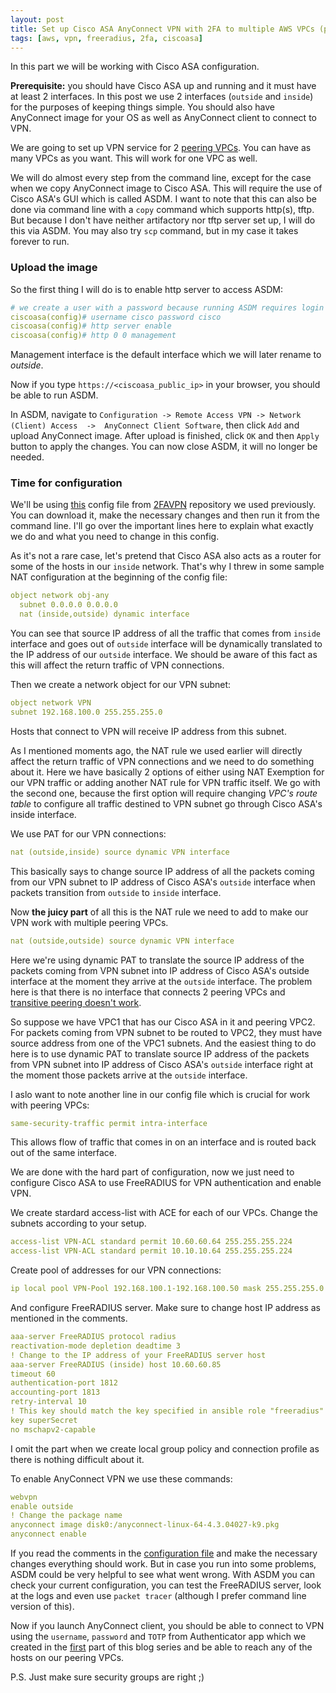 ```yaml
---
layout: post
title: Set up Cisco ASA AnyConnect VPN with 2FA to multiple AWS VPCs (part II)
tags: [aws, vpn, freeradius, 2fa, ciscoasa]
---
```


In this part we will be working with Cisco ASA configuration.

__Prerequisite:__ you should have Cisco ASA up and running and it must have at least 2 interfaces. In this post we use 2 interfaces (```outside``` and ```inside```) for the purposes of keeping things simple. You should also have AnyConnect image for your OS as well as AnyConnect client to connect to VPN.

We are going to set up VPN service for 2 [peering VPCs](http://docs.aws.amazon.com/AmazonVPC/latest/UserGuide/vpc-peering.html). You can have as many VPCs as you want. This will work for one VPC as well.

We will do almost every step from the command line, except for the case when we copy AnyConnect image to Cisco ASA. This will require the use of Cisco ASA's GUI which is called ASDM. <!--break-->I want to note that this can also be done via command line with a ```copy``` command which supports http(s), tftp. But because I don't have neither artifactory nor tftp server set up, I will do this via ASDM. You may also try ```scp``` command, but in my case it takes forever to run.

### Upload the image
So the first thing I will do is to enable http server to access ASDM:
~~~yml
# we create a user with a password because running ASDM requires login credentials
ciscoasa(config)# username cisco password cisco
ciscoasa(config)# http server enable  
ciscoasa(config)# http 0 0 management
~~~
Management interface is the default interface which we will later rename to _outside_.

Now if you type ```https://<ciscoasa_public_ip>``` in your browser, you should be able to run ASDM.

In ASDM, navigate to ```Configuration -> Remote Access VPN -> Network (Client) Access  ->  AnyConnect Client Software```, then click ```Add``` and upload AnyConnect image. After upload is finished, click ```OK``` and then ```Apply``` button to apply the changes. You can now close ASDM, it will no longer be needed.

### Time for configuration
We'll be using [this](https://github.com/Artemmkin/2FAVPN/blob/master/asa_config/ciscoasa-config.txt) config file from [2FAVPN](https://github.com/Artemmkin/2FAVPN) repository we used previously. You can download it, make the necessary changes and then run it from the command line. I'll go over the important lines here to explain what exactly we do and what you need to change in this config.

As it's not a rare case, let's pretend that Cisco ASA also acts as a router for some of the hosts in our ```inside``` network. That's why I threw in some sample NAT configuration at the beginning of the config file:
~~~yml
object network obj-any
  subnet 0.0.0.0 0.0.0.0
  nat (inside,outside) dynamic interface
~~~
You can see that source IP address of all the traffic that comes from ```inside``` interface and goes out of ```outside``` interface will be dynamically translated to the IP address of our ```outside``` interface. We should be aware of this fact as this will affect the return traffic of VPN connections.

Then we create a network object for our VPN subnet:
~~~yml
object network VPN
subnet 192.168.100.0 255.255.255.0
~~~
Hosts that connect to VPN will receive IP address from this subnet.

As I mentioned moments ago, the NAT rule we used earlier will directly affect the return traffic of VPN connections and we need to do something about it. Here we have basically 2 options of either using NAT Exemption for our VPN traffic or adding another NAT rule for VPN traffic itself. We go with the second one, because the first option will require changing _VPC's route table_ to configure all traffic destined to VPN subnet go through Cisco ASA's inside interface.

We use PAT for our VPN connections:
~~~yml
nat (outside,inside) source dynamic VPN interface
~~~
This basically says to change source IP address of all the packets coming from our VPN subnet to IP address of Cisco ASA's ```outside``` interface when packets transition from ```outside``` to ```inside``` interface.

Now **the juicy part** of all this is the NAT rule we need to add to make our VPN work with multiple peering VPCs.
~~~yml
nat (outside,outside) source dynamic VPN interface
~~~
Here we're using dynamic PAT to translate the source IP address of the packets coming from VPN subnet into IP address of Cisco ASA's outside interface at the moment they arrive at the ```outside``` interface. The problem here is that there is no interface that connects 2 peering VPCs and [transitive peering doesn't work](https://docs.aws.amazon.com/AmazonVPC/latest/PeeringGuide/invalid-peering-configurations.html).

So suppose we have VPC1 that has our Cisco ASA in it and peering VPC2. For packets coming from VPN subnet to be routed to VPC2, they must have source address from one of the VPC1 subnets. And the easiest thing to do here is to use dynamic PAT to translate source IP address of the packets from VPN subnet into IP address of Cisco ASA's ```outside``` interface right at the moment those packets arrive at the ```outside``` interface.

I aslo want to note another line in our config file which is crucial for work with peering VPCs:
~~~yml
same-security-traffic permit intra-interface
~~~
This allows flow of traffic that comes in on an interface and is routed back out of the same interface.

We are done with the hard part of configuration, now we just need to configure Cisco ASA to use FreeRADIUS for VPN authentication and enable VPN.

We create stardard access-list with ACE for each of our VPCs. Change the subnets according to your setup.
~~~yml
access-list VPN-ACL standard permit 10.60.60.64 255.255.255.224
access-list VPN-ACL standard permit 10.10.10.64 255.255.255.224
~~~  
Create pool of addresses for our VPN connections:
~~~yml
ip local pool VPN-Pool 192.168.100.1-192.168.100.50 mask 255.255.255.0
~~~
And configure FreeRADIUS server. Make sure to change host IP address as mentioned in the comments.
~~~yml
aaa-server FreeRADIUS protocol radius
reactivation-mode depletion deadtime 3
! Change to the IP address of your FreeRADIUS server host
aaa-server FreeRADIUS (inside) host 10.60.60.85
timeout 60
authentication-port 1812
accounting-port 1813
retry-interval 10
! This key should match the key specified in ansible role "freeradius" (see defaults)
key superSecret
no mschapv2-capable
~~~
I omit the part when we create local group policy and connection profile as there is nothing difficult about it.

To enable AnyConnect VPN we use these commands:
~~~yml
webvpn
enable outside
! Change the package name
anyconnect image disk0:/anyconnect-linux-64-4.3.04027-k9.pkg
anyconnect enable
~~~~

If you read the comments in the [configuration file]() and make the necessary changes everything should work. But in case you run into some problems, ASDM could be very helpful to see what went wrong. With ASDM you can check your current configuration, you can test the FreeRADIUS server, look at the logs and even use ```packet tracer``` (although I prefer command line version of this).

Now if you launch AnyConnect client, you should be able to connect to VPN using the ```username```, ```password``` and ```TOTP``` from Authenticator app which we created in the [first](/2017/03/05/vpn-ciscoasa-part1/) part of this blog series and be able to reach any of the hosts on our peering VPCs.


P.S. Just make sure security groups are right ;)

